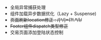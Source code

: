 * 全局异常捕获处理
* 组件加载异步数据优化（Lazy + Suspense)
* ~~页面刷新location修正 : /[^/]+(?!.*\/)/~~
* ~~Footer组件dispatch类型修正~~
* 交易页面添加登陆状态控制